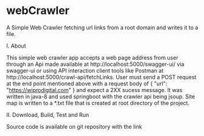 # webCrawler
A Simple Web Crawler fetching url links from a root domain and writes it to a file.

I. About

   This simple web crawler app accepts a web page address from user through an Api made available
   at http://localhost:5000/swagger-ui/ via swagger-ui or using API interaction client tools like Postman at http://localhost:5000/crawl-api/fetchLinks.
   User must send a POST request at the end point mentioned above with a request body of { "url": "https://wiprodigital.com" } and expect a 2XX sucess message.
   It was written in java-8 and used springboot with the crawler api being jsoup. Site map is written to a *.txt file that is created at root directory of the project.

II. Download, Build, Test and Run

   Source code is available on git repository with the link

